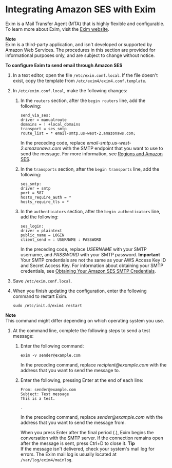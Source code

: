 # Integrating Amazon SES with Exim<a name="send-email-exim"></a>

Exim is a Mail Transfer Agent \(MTA\) that is highly flexible and configurable\. To learn more about Exim, visit the [Exim website](http://www.exim.org)\.

**Note**  
Exim is a third\-party application, and isn't developed or supported by Amazon Web Services\. The procedures in this section are provided for informational purposes only, and are subject to change without notice\.

**To configure Exim to send email through Amazon SES**

1. In a text editor, open the file `/etc/exim.conf.local`\. If the file doesn't exist, copy the template from `/etc/exim4/exim4.conf.template`\.

1. In `/etc/exim.conf.local`, make the following changes:

   1. In the `routers` section, after the `begin routers` line, add the following:

      ```
      send_via_ses:
      driver = manualroute
      domains = ! +local_domains
      transport = ses_smtp
      route_list = * email-smtp.us-west-2.amazonaws.com;
      ```

      In the preceding code, replace *email\-smtp\.us\-west\-2\.amazonaws\.com* with the SMTP endpoint that you want to use to send the message\. For more information, see [Regions and Amazon SES](regions.md)\.

   1. In the `transports` section, after the `begin transports` line, add the following:

      ```
      ses_smtp:
      driver = smtp
      port = 587
      hosts_require_auth = *
      hosts_require_tls = *
      ```

   1. In the `authenticators` section, after the `begin authenticators` line, add the following:

      ```
      ses_login:
      driver = plaintext
      public_name = LOGIN
      client_send = : USERNAME : PASSWORD
      ```

      In the preceding code, replace *USERNAME* with your SMTP username, and *PASSWORD* with your SMTP password\.
**Important**  
Your SMTP credentials are not the same as your AWS Access Key ID and Secret Access Key\. For information about obtaining your SMTP credentials, see [Obtaining Your Amazon SES SMTP Credentials](smtp-credentials.md)\.

1. Save `/etc/exim.conf.local`\.

1. When you finish updating the configuration, enter the following command to restart Exim\.

   ```
   sudo /etc/init.d/exim4 restart
   ```
**Note**  
This command might differ depending on which operating system you use\.

1. At the command line, complete the following steps to send a test message:

   1. Enter the following command:

      ```
      exim -v sender@example.com
      ```

      In the preceding command, replace *recipient@example\.com* with the address that you want to send the message to\.

   1. Enter the following, pressing Enter at the end of each line:

      ```
      From: sender@example.com
      Subject: Test message
      This is a test.
      
      .
      ```

      In the preceding command, replace *sender@example\.com* with the address that you want to send the message from\.

      When you press Enter after the final period \(\.\), Exim begins the conversation with the SMTP server\. If the connection remains open after the message is sent, press Ctrl\+D to close it\.
**Tip**  
If the message isn't delivered, check your system's mail log for errors\. The Exim mail log is usually located at `/var/log/exim4/mainlog`\.